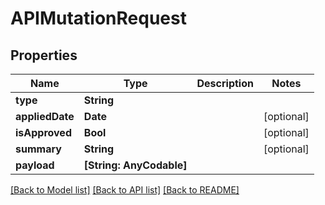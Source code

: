 # APIMutationRequest

## Properties
Name | Type | Description | Notes
------------ | ------------- | ------------- | -------------
**type** | **String** |  | 
**appliedDate** | **Date** |  | [optional] 
**isApproved** | **Bool** |  | [optional] 
**summary** | **String** |  | [optional] 
**payload** | **[String: AnyCodable]** |  | 

[[Back to Model list]](../README.md#documentation-for-models) [[Back to API list]](../README.md#documentation-for-api-endpoints) [[Back to README]](../README.md)



